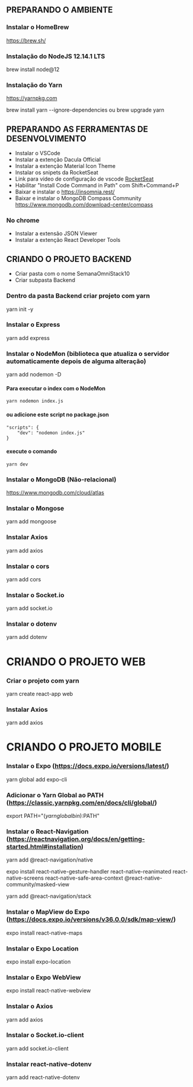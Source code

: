 ## PREPARANDO O AMBIENTE 

### Instalar o HomeBrew
https://brew.sh/

### Instalação do NodeJS 12.14.1 LTS
brew install node@12

### Instalação do Yarn
https://yarnpkg.com

brew install yarn --ignore-dependencies ou brew upgrade yarn

## PREPARANDO AS FERRAMENTAS DE DESENVOLVIMENTO

- Instalar o VSCode
- Instalar a extenção Dacula Official
- Instalar a extenção Material Icon Theme
- Instalar os snipets da RocketSeat
- Link para vídeo de configuração de vscode [RocketSeat](https://www.youtube.com/watch?v=c7P03kkrEG8)
- Habilitar "Install Code Command in Path" com Shift+Command+P
- Baixar e instalar o https://insomnia.rest/
- Baixar e instalar o MongoDB Compass Community https://www.mongodb.com/download-center/compass

 ### No chrome
 * Instalar a extensão JSON Viewer
 * Instalar a extenção React Developer Tools

## CRIANDO O PROJETO BACKEND

- Criar pasta com o nome SemanaOmniStack10
- Criar subpasta Backend

### Dentro da pasta Backend criar projeto com yarn
yarn init -y

### Instalar o Express
yarn add express

### Instalar o NodeMon (biblioteca que atualiza o servidor automaticamente depois de alguma alteração)
yarn add nodemon -D

####   Para executar o index com o NodeMon
    yarn nodemon index.js

####   ou adicione este script no package.json
    "scripts": {
        "dev": "nodemon index.js"
    }

####   execute o comando
    yarn dev    

### Instalar o MongoDB (Não-relacional)
https://www.mongodb.com/cloud/atlas

### Instalar o Mongose
yarn add mongoose

### Instalar Axios
yarn add axios

### Instalar o cors
yarn add cors

### Instalar o Socket.io
yarn add socket.io

### Instalar o dotenv
yarn add dotenv

# CRIANDO O PROJETO WEB

###   Criar o projeto com yarn
yarn create react-app web

### Instalar Axios
yarn add axios 

# CRIANDO O PROJETO MOBILE

### Instalar o Expo (https://docs.expo.io/versions/latest/)
yarn global add expo-cli

### Adicionar o Yarn Global ao PATH (https://classic.yarnpkg.com/en/docs/cli/global/)
export PATH="$(yarn global bin):$PATH"

### Instalar o React-Navigation (https://reactnavigation.org/docs/en/getting-started.html#installation)
yarn add @react-navigation/native

expo install react-native-gesture-handler react-native-reanimated react-native-screens react-native-safe-area-context @react-native-community/masked-view

yarn add @react-navigation/stack

### Instalar o MapView do Expo (https://docs.expo.io/versions/v36.0.0/sdk/map-view/)
expo install react-native-maps

### Instalar o Expo Location
expo install expo-location

### Instalar o Expo WebView
expo install react-native-webview

### Instalar o Axios
yarn add axios

### Instalar o Socket.io-client
yarn add socket.io-client

### Instalar react-native-dotenv
yarn add react-native-dotenv